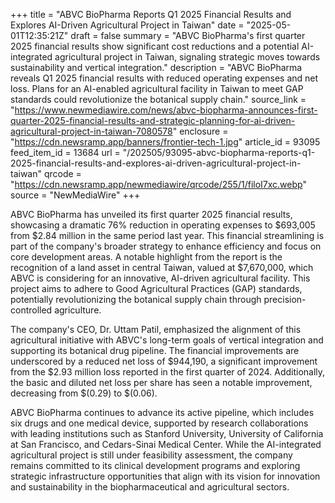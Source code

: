 +++
title = "ABVC BioPharma Reports Q1 2025 Financial Results and Explores AI-Driven Agricultural Project in Taiwan"
date = "2025-05-01T12:35:21Z"
draft = false
summary = "ABVC BioPharma's first quarter 2025 financial results show significant cost reductions and a potential AI-integrated agricultural project in Taiwan, signaling strategic moves towards sustainability and vertical integration."
description = "ABVC BioPharma reveals Q1 2025 financial results with reduced operating expenses and net loss. Plans for an AI-enabled agricultural facility in Taiwan to meet GAP standards could revolutionize the botanical supply chain."
source_link = "https://www.newmediawire.com/news/abvc-biopharma-announces-first-quarter-2025-financial-results-and-strategic-planning-for-ai-driven-agricultural-project-in-taiwan-7080578"
enclosure = "https://cdn.newsramp.app/banners/frontier-tech-1.jpg"
article_id = 93095
feed_item_id = 13684
url = "/202505/93095-abvc-biopharma-reports-q1-2025-financial-results-and-explores-ai-driven-agricultural-project-in-taiwan"
qrcode = "https://cdn.newsramp.app/newmediawire/qrcode/255/1/filoI7xc.webp"
source = "NewMediaWire"
+++

<p>ABVC BioPharma has unveiled its first quarter 2025 financial results, showcasing a dramatic 76% reduction in operating expenses to $693,005 from $2.84 million in the same period last year. This financial streamlining is part of the company's broader strategy to enhance efficiency and focus on core development areas. A notable highlight from the report is the recognition of a land asset in central Taiwan, valued at $7,670,000, which ABVC is considering for an innovative, AI-driven agricultural facility. This project aims to adhere to Good Agricultural Practices (GAP) standards, potentially revolutionizing the botanical supply chain through precision-controlled agriculture.</p><p>The company's CEO, Dr. Uttam Patil, emphasized the alignment of this agricultural initiative with ABVC's long-term goals of vertical integration and supporting its botanical drug pipeline. The financial improvements are underscored by a reduced net loss of $944,190, a significant improvement from the $2.93 million loss reported in the first quarter of 2024. Additionally, the basic and diluted net loss per share has seen a notable improvement, decreasing from $(0.29) to $(0.06).</p><p>ABVC BioPharma continues to advance its active pipeline, which includes six drugs and one medical device, supported by research collaborations with leading institutions such as Stanford University, University of California at San Francisco, and Cedars-Sinai Medical Center. While the AI-integrated agricultural project is still under feasibility assessment, the company remains committed to its clinical development programs and exploring strategic infrastructure opportunities that align with its vision for innovation and sustainability in the biopharmaceutical and agricultural sectors.</p>